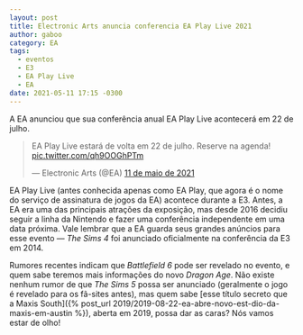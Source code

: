 ```yaml
---
layout: post
title: Electronic Arts anuncia conferencia EA Play Live 2021
author: gaboo
category: EA
tags:
  - eventos
  - E3
  - EA Play Live
  - EA
date: 2021-05-11 17:15 -0300
---
```


A EA anunciou que sua conferência anual EA Play Live acontecerá em 22 de julho.

<blockquote class="twitter-tweet" data-lang="pt" data-dnt="true"><p lang="en" dir="ltr">EA Play Live estará de volta em 22 de julho. Reserve na agenda! <a href="https://t.co/qh9OOGhPTm">pic.twitter.com/qh9OOGhPTm</a></p>&mdash; Electronic Arts (@EA) <a href="https://twitter.com/EA/status/1392147491915763719?ref_src=twsrc%5Etfw">11 de maio de 2021</a></blockquote> <script async src="https://platform.twitter.com/widgets.js" charset="utf-8"></script>

EA Play Live (antes conhecida apenas como EA Play, que agora é o nome do serviço de assinatura de jogos da EA) acontece durante a E3. Antes, a EA era uma das principais atrações da exposição, mas desde 2016 decidiu seguir a linha da Nintendo e fazer uma conferência independente em uma data próxima. Vale lembrar que a EA guarda seus grandes anúncios para esse evento — _The Sims 4_ foi anunciado oficialmente na conferência da E3 em 2014.

Rumores recentes indicam que _Battlefield 6_ pode ser revelado no evento, e quem sabe teremos mais informações do novo _Dragon Age_. Não existe nenhum rumor de que _The Sims 5_ possa ser anunciado (geralmente o jogo é revelado para os fã-sites antes), mas quem sabe [esse título secreto que a Maxis South]({% post_url 2019/2019-08-22-ea-abre-novo-est-dio-da-maxis-em-austin %}), aberta em 2019, possa dar as caras? Nós vamos estar de olho!
